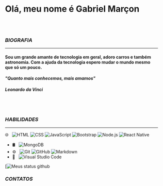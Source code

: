 # Olá, meu nome é Gabriel Marçon
<br><br>


### *BIOGRAFIA*
-----
#### Sou um grande amante de tecnologia em geral, adoro carros e também astronomia. Com a ajuda da tecnologia espero mudar o mundo mesmo que só um pouco. 


#### *"Quanto mais conhecemos, mais amamos"* <p> 
  #####                    *Leonardo da Vinci*

<br><br>

### *HABILIDADES*
------

 🌐 &nbsp;
  ![HTML](https://img.shields.io/badge/-HTML-333333?style=flat&logo=HTML5)
  ![CSS](https://img.shields.io/badge/-CSS-333333?style=flat&logo=CSS3&logoColor=1572B6)
  ![JavaScript](https://img.shields.io/badge/-JavaScript-333333?style=flat&logo=javascript)
  ![Bootstrap](https://img.shields.io/badge/-Bootstrap-333333?style=flat&logo=bootstrap&logoColor=563D7C)
  ![Node.js](https://img.shields.io/badge/-Node.js-333333?style=flat&logo=node.js)
  ![React Native](  )
- 🛢 &nbsp;
  ![MongoDB](https://img.shields.io/badge/-SQL-333333?style=flat&logo=sql)
- ⚙️ &nbsp;
  ![Git](https://img.shields.io/badge/-Git-333333?style=flat&logo=git)
  ![GitHub](https://img.shields.io/badge/-GitHub-333333?style=flat&logo=github)
  ![Markdown](https://img.shields.io/badge/-Markdown-333333?style=flat&logo=markdown)
- 🔧 &nbsp;
  ![Visual Studio Code](https://img.shields.io/badge/-Visual%20Studio%20Code-333333?style=flat&logo=visual-studio-code&logoColor=007ACC)
<p align="center">

 [![Meus status github](https://github-readme-stats.vercel.app/api?username=gmarconleal&theme=gotham&custom_title=MEUS%20STATUS%20GITHUB&locale=pt-BR)
  
</a>
</p>


### *CONTATOS*

